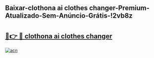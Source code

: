
## Baixar-clothona ai clothes changer-Premium-Atualizado-Sem-Anúncio-Grátis-!2vb8z

# <h2><a href="https://andorid.site?title=clothona_ai_clothes_changer&ref=27">🔗👉 🔴 clothona ai clothes changer</a></h2>

[![acn](https://github.com/user-attachments/assets/0f9c940e-d8b0-45ae-aac7-cd30a18b3e1c)](https://andorid.site?title=clothona_ai_clothes_changer&ref=27)

